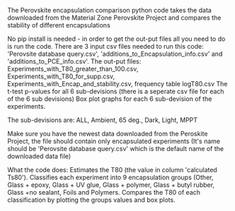 The Perovskite encapsulation comparison python code takes the data downloaded from the Material Zone Perovskite Project and compares the stability of different encapsulations

No pip install is needed - in order to get the out-put files all you need to do is run the code.
There are 3 input csv files needed to run this code: 'Perovsite database query.csv', 'additions_to_Encapsulation_info.csv' and 'additions_to_PCE_info.csv'.
The out-put files:
Experiments_with_T80_greater_than_100.csv, 
Experiments_with_T80_for_supp.csv, 
Experiments_with_Encap_and_stability.csv, 
frequency table logT80.csv
The t-test p-values for all 6 sub-devisions (there is a seperate csv file for each of the 6 sub devisions)
Box plot graphs for each 6 sub-devision of the experiments.

The sub-devisions are: ALL, Ambient, 65 deg., Dark, Light, MPPT

Make sure you have the newest data downloaded from the Peroskite Project, the file should contain only encapsulated experiments (It's name should be 'Perovsite database query.csv' 
which is the default name of the downloaded data file)

What the code does:
Estimates the T80 (the value in column 'calculated Ts80').
Classifies each experiment into 9 encapsulation groups (Other, Glass + epoxy, Glass + UV glue, Glass + polymer, Glass + butyl rubber, Glass +no sealant, Foils and Polymers.
Compares the T80 of each classification by plotting the groups values and box plots. 

